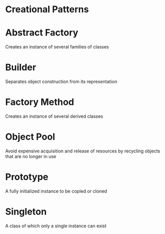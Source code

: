 # Creational Patterns

# Abstract Factory
Creates an instance of several families of classes
# Builder
Separates object construction from its representation
# Factory Method
Creates an instance of several derived classes
# Object Pool
Avoid expensive acquisition and release of resources by recycling objects that are no longer in use
# Prototype
A fully initialized instance to be copied or cloned
# Singleton
A class of which only a single instance can exist